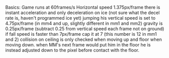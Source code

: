 Basics:
Game runs at 60frames/s
Horizontal speed 1.375px/frame there is instant acceleration and only deceleration on ice (not sure what the decel rate is, haven't programmed ice yet)
jumping his vertical speed is set to 4.75px/frame (in mm4 and up, slightly different in mm1 and mm2)
gravity is 0.25px/frame (subtract 0.25 from vertical speed each frame not on ground)
if fall speed is faster than 7px/frame cap it at 7 (this number is 12 in mm1 and 2)
collision on ceiling is only checked when moving up and floor when moving down.
when MM's next frame would put him in the floor he is instead adjusted down to the pixel before contact with the floor.
